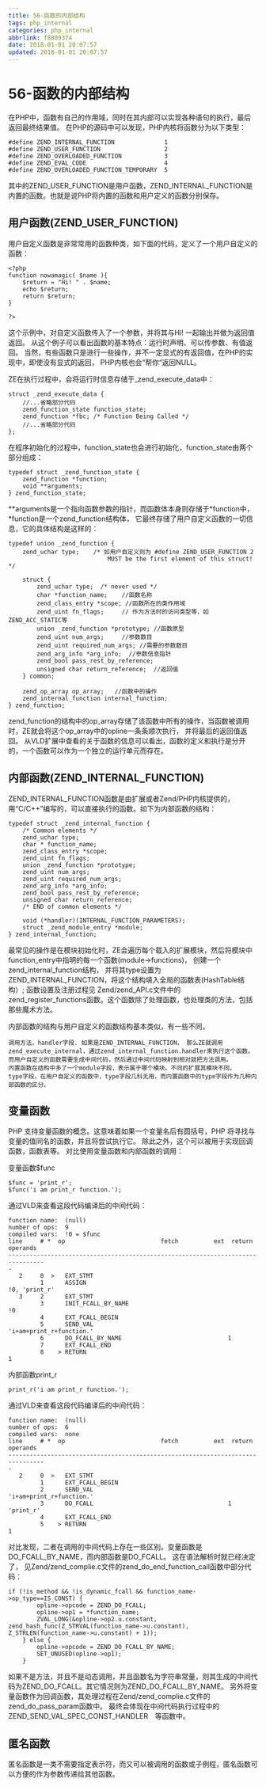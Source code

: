 ```yaml
---
title: 56-函数的内部结构
tags: php_internal
categories: php_internal
abbrlink: f8809374
date: 2018-01-01 20:07:57
updated: 2018-01-01 20:07:57
---
```


# 56-函数的内部结构
在PHP中，函数有自己的作用域，同时在其内部可以实现各种语句的执行，最后返回最终结果值。 在PHP的源码中可以发现，PHP内核将函数分为以下类型：

    #define ZEND_INTERNAL_FUNCTION              1
    #define ZEND_USER_FUNCTION                  2  
    #define ZEND_OVERLOADED_FUNCTION            3
    #define ZEND_EVAL_CODE                      4
    #define ZEND_OVERLOADED_FUNCTION_TEMPORARY  5

其中的ZEND_USER_FUNCTION是用户函数，ZEND_INTERNAL_FUNCTION是内置的函数。也就是说PHP将内置的函数和用户定义的函数分别保存。
## 用户函数(ZEND_USER_FUNCTION)

用户自定义函数是非常常用的函数种类，如下面的代码，定义了一个用户自定义的函数：

    <?php
    function nowamagic( $name ){
        $return = "Hi! " . $name;
        echo $return;
        return $return;
    }

    ?>

这个示例中，对自定义函数传入了一个参数，并将其与Hi! 一起输出并做为返回值返回。 从这个例子可以看出函数的基本特点：运行时声明、可以传参数、有值返回。 当然，有些函数只是进行一些操作，并不一定显式的有返回值，在PHP的实现中，即使没有显式的返回， PHP内核也会“帮你“返回NULL。

ZE在执行过程中，会将运行时信息存储于_zend_execute_data中：

    struct _zend_execute_data {
        //...省略部分代码
        zend_function_state function_state;
        zend_function *fbc; /* Function Being Called */
        //...省略部分代码
    };

在程序初始化的过程中，function_state也会进行初始化，function_state由两个部分组成：

    typedef struct _zend_function_state {
        zend_function *function;
        void **arguments;
    } zend_function_state;

**arguments是一个指向函数参数的指针，而函数体本身则存储于*function中， *function是一个zend_function结构体， 它最终存储了用户自定义函数的一切信息，它的具体结构是这样的：

    typedef union _zend_function {
        zend_uchar type;    /* 如用户自定义则为 #define ZEND_USER_FUNCTION 2
                                MUST be the first element of this struct! */

        struct {
            zend_uchar type;  /* never used */
            char *function_name;    //函数名称
            zend_class_entry *scope; //函数所在的类作用域
            zend_uint fn_flags;     // 作为方法时的访问类型等，如ZEND_ACC_STATIC等  
            union _zend_function *prototype; //函数原型
            zend_uint num_args;     //参数数目
            zend_uint required_num_args; //需要的参数数目
            zend_arg_info *arg_info;  //参数信息指针
            zend_bool pass_rest_by_reference;
            unsigned char return_reference;  //返回值
        } common;

        zend_op_array op_array;   //函数中的操作
        zend_internal_function internal_function;  
    } zend_function;

zend_function的结构中的op_array存储了该函数中所有的操作，当函数被调用时，ZE就会将这个op_array中的opline一条条顺次执行， 并将最后的返回值返回。 从VLD扩展中查看的关于函数的信息可以看出，函数的定义和执行是分开的，一个函数可以作为一个独立的运行单元而存在。
## 内部函数(ZEND_INTERNAL_FUNCTION)

ZEND_INTERNAL_FUNCTION函数是由扩展或者Zend/PHP内核提供的，用“C/C++”编写的，可以直接执行的函数。如下为内部函数的结构：

    typedef struct _zend_internal_function {
        /* Common elements */
        zend_uchar type;
        char * function_name;
        zend_class_entry *scope;
        zend_uint fn_flags;
        union _zend_function *prototype;
        zend_uint num_args;
        zend_uint required_num_args;
        zend_arg_info *arg_info;
        zend_bool pass_rest_by_reference;
        unsigned char return_reference;
        /* END of common elements */

        void (*handler)(INTERNAL_FUNCTION_PARAMETERS);
        struct _zend_module_entry *module;
    } zend_internal_function;

最常见的操作是在模块初始化时，ZE会遍历每个载入的扩展模块，然后将模块中function_entry中指明的每一个函数(module->functions)， 创建一个zend_internal_function结构， 并将其type设置为ZEND_INTERNAL_FUNCTION，将这个结构填入全局的函数表(HashTable结构）; 函数设置及注册过程见 Zend/zend_API.c文件中的zend_register_functions函数。这个函数除了处理函数，也处理类的方法，包括那些魔术方法。

内部函数的结构与用户自定义的函数结构基本类似，有一些不同，

    调用方法，handler字段. 如果是ZEND_INTERNAL_FUNCTION， 那么ZE就调用zend_execute_internal，通过zend_internal_function.handler来执行这个函数。 而用户自定义的函数需要生成中间代码，然后通过中间代码映射到相对就把方法调用。
    内置函数在结构中多了一个module字段，表示属于哪个模块。不同的扩展其模块不同。
    type字段，在用户自定义的函数中，type字段几科无用，而内置函数中的type字段作为几种内部函数的区分。

## 变量函数

PHP 支持变量函数的概念。这意味着如果一个变量名后有圆括号，PHP 将寻找与变量的值同名的函数，并且将尝试执行它。 除此之外，这个可以被用于实现回调函数，函数表等。 对比使用变量函数和内部函数的调用：

变量函数$func

    $func = 'print_r';
    $func('i am print_r function.');

通过VLD来查看这段代码编译后的中间代码：

    function name:  (null)
    number of ops:  9
    compiled vars:  !0 = $func
    line     # *  op                           fetch          ext  return  operands
    --------------------------------------------------------------------------------
    -
       2     0  >   EXT_STMT
             1      ASSIGN                                                   !0, 'print_r'
       3     2      EXT_STMT
             3      INIT_FCALL_BY_NAME                                       !0
             4      EXT_FCALL_BEGIN
             5      SEND_VAL                                                 'i+am+print_r+function.'
             6      DO_FCALL_BY_NAME                              1
             7      EXT_FCALL_END
             8    > RETURN                                                   1

内部函数print_r

    print_r('i am print_r function.');

通过VLD来查看这段代码编译后的中间代码：

    function name:  (null)
    number of ops:  6
    compiled vars:  none
    line     # *  op                           fetch          ext  return  operands
    --------------------------------------------------------------------------------
    -
       2     0  >   EXT_STMT
             1      EXT_FCALL_BEGIN
             2      SEND_VAL                                                 'i+am+print_r+function.'
             3      DO_FCALL                                      1          'print_r'
             4      EXT_FCALL_END
             5    > RETURN                                                   1

对比发现，二者在调用的中间代码上存在一些区别。变量函数是DO_FCALL_BY_NAME，而内部函数是DO_FCALL。 这在语法解析时就已经决定了， 见Zend/zend_complie.c文件的zend_do_end_function_call函数中部分代码：

    if (!is_method && !is_dynamic_fcall && function_name->op_type==IS_CONST) {
            opline->opcode = ZEND_DO_FCALL;
            opline->op1 = *function_name;
            ZVAL_LONG(&opline->op2.u.constant, zend_hash_func(Z_STRVAL(function_name->u.constant), Z_STRLEN(function_name->u.constant) + 1));
        } else {
            opline->opcode = ZEND_DO_FCALL_BY_NAME;
            SET_UNUSED(opline->op1);
        }

如果不是方法，并且不是动态调用，并且函数名为字符串常量，则其生成的中间代码为ZEND_DO_FCALL。其它情况则为ZEND_DO_FCALL_BY_NAME。 另外将变量函数作为回调函数，其处理过程在Zend/zend_complie.c文件的zend_do_pass_param函数中。 最终会体现在中间代码执行过程中的 ZEND_SEND_VAL_SPEC_CONST_HANDLER　等函数中。
## 匿名函数

匿名函数是一类不需要指定表示符，而又可以被调用的函数或子例程，匿名函数可以方便的作为参数传递给其他函数。
